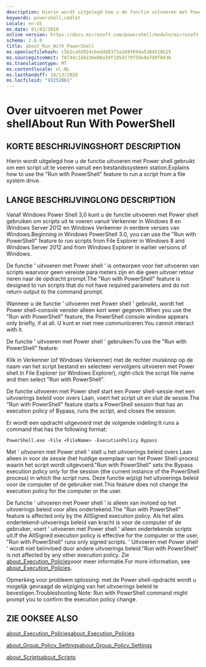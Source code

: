 ```yaml
---
description: Hierin wordt uitgelegd hoe u de functie uitvoeren met Power shell gebruikt om een script uit te voeren vanuit een bestandssysteem station.
keywords: powershell,cmdlet
Locale: en-US
ms.date: 01/03/2018
online version: https://docs.microsoft.com/powershell/module/microsoft.powershell.core/about/about_run_with_powershell?view=powershell-7&WT.mc_id=ps-gethelp
schema: 2.0.0
title: about_Run_With_PowerShell
ms.openlocfilehash: c5b1ca5d924c6eddd6371a269f694a5304510b25
ms.sourcegitcommit: f874dc1d4236e06a3df195d179f59e0a7d9f8436
ms.translationtype: MT
ms.contentlocale: nl-NL
ms.lasthandoff: 10/13/2020
ms.locfileid: "93252861"
---
```

# <a name="about-run-with-powershell"></a><span data-ttu-id="f04e5-104">Over uitvoeren met Power shell</span><span class="sxs-lookup"><span data-stu-id="f04e5-104">About Run With PowerShell</span></span>

## <a name="short-description"></a><span data-ttu-id="f04e5-105">KORTE BESCHRIJVING</span><span class="sxs-lookup"><span data-stu-id="f04e5-105">SHORT DESCRIPTION</span></span>
<span data-ttu-id="f04e5-106">Hierin wordt uitgelegd hoe u de functie uitvoeren met Power shell gebruikt om een script uit te voeren vanuit een bestandssysteem station.</span><span class="sxs-lookup"><span data-stu-id="f04e5-106">Explains how to use the "Run with PowerShell" feature to run a script from a file system drive.</span></span>

## <a name="long-description"></a><span data-ttu-id="f04e5-107">LANGE BESCHRIJVING</span><span class="sxs-lookup"><span data-stu-id="f04e5-107">LONG DESCRIPTION</span></span>

<span data-ttu-id="f04e5-108">Vanaf Windows Power Shell 3,0 kunt u de functie uitvoeren met Power shell gebruiken om scripts uit te voeren vanuit Verkenner in Windows 8 en Windows Server 2012 en Windows Verkenner in eerdere versies van Windows.</span><span class="sxs-lookup"><span data-stu-id="f04e5-108">Beginning in Windows PowerShell 3.0, you can use the "Run with PowerShell" feature to run scripts from File Explorer in Windows 8 and Windows Server 2012 and from Windows Explorer in earlier versions of Windows.</span></span>

<span data-ttu-id="f04e5-109">De functie ' uitvoeren met Power shell ' is ontworpen voor het uitvoeren van scripts waarvoor geen vereiste para meters zijn en die geen uitvoer retour neren naar de opdracht prompt.</span><span class="sxs-lookup"><span data-stu-id="f04e5-109">The "Run with PowerShell" feature is designed to run scripts that do not have required parameters and do not return output to the command prompt.</span></span>

<span data-ttu-id="f04e5-110">Wanneer u de functie ' uitvoeren met Power shell ' gebruikt, wordt het Power shell-console venster alleen kort weer gegeven.</span><span class="sxs-lookup"><span data-stu-id="f04e5-110">When you use the "Run with PowerShell" feature, the PowerShell console window appears only briefly, if at all.</span></span> <span data-ttu-id="f04e5-111">U kunt er niet mee communiceren.</span><span class="sxs-lookup"><span data-stu-id="f04e5-111">You cannot interact with it.</span></span>

<span data-ttu-id="f04e5-112">De functie ' uitvoeren met Power shell ' gebruiken:</span><span class="sxs-lookup"><span data-stu-id="f04e5-112">To use the "Run with PowerShell" feature:</span></span>

<span data-ttu-id="f04e5-113">Klik in Verkenner (of Windows Verkenner) met de rechter muisknop op de naam van het script bestand en selecteer vervolgens uitvoeren met Power shell.</span><span class="sxs-lookup"><span data-stu-id="f04e5-113">In File Explorer (or Windows Explorer), right-click the script file name and then select "Run with PowerShell".</span></span>

<span data-ttu-id="f04e5-114">De functie uitvoeren met Power shell start een Power shell-sessie met een uitvoerings beleid voor overs Laan, voert het script uit en sluit de sessie.</span><span class="sxs-lookup"><span data-stu-id="f04e5-114">The "Run with PowerShell" feature starts a PowerShell session that has an execution policy of Bypass, runs the script, and closes the session.</span></span>

<span data-ttu-id="f04e5-115">Er wordt een opdracht uitgevoerd met de volgende indeling:</span><span class="sxs-lookup"><span data-stu-id="f04e5-115">It runs a command that has the following format:</span></span>

```
PowerShell.exe -File <FileName> -ExecutionPolicy Bypass
```

<span data-ttu-id="f04e5-116">Met ' uitvoeren met Power shell ' stelt u het uitvoerings beleid overs Laan alleen in voor de sessie (het huidige exemplaar van het Power Shell-proces) waarin het script wordt uitgevoerd.</span><span class="sxs-lookup"><span data-stu-id="f04e5-116">"Run with PowerShell" sets the Bypass execution policy only for the session (the current instance of the PowerShell process) in which the script runs.</span></span>
<span data-ttu-id="f04e5-117">Deze functie wijzigt het uitvoerings beleid voor de computer of de gebruiker niet.</span><span class="sxs-lookup"><span data-stu-id="f04e5-117">This feature does not change the execution policy for the computer or the user.</span></span>

<span data-ttu-id="f04e5-118">De functie ' uitvoeren met Power shell ' is alleen van invloed op het uitvoerings beleid voor alles ondertekend.</span><span class="sxs-lookup"><span data-stu-id="f04e5-118">The "Run with PowerShell" feature is affected only by the AllSigned execution policy.</span></span> <span data-ttu-id="f04e5-119">Als het alles ondertekend-uitvoerings beleid van kracht is voor de computer of de gebruiker, voert ' uitvoeren met Power shell ' alleen ondertekende scripts uit.</span><span class="sxs-lookup"><span data-stu-id="f04e5-119">If the AllSigned execution policy is effective for the computer or the user, "Run with PowerShell" runs only signed scripts.</span></span> <span data-ttu-id="f04e5-120">' Uitvoeren met Power shell ' wordt niet beïnvloed door andere uitvoerings beleid.</span><span class="sxs-lookup"><span data-stu-id="f04e5-120">"Run with PowerShell" is not affected by any other execution policy.</span></span> <span data-ttu-id="f04e5-121">Zie [about_Execution_Policies](about_Execution_Policies.md)voor meer informatie.</span><span class="sxs-lookup"><span data-stu-id="f04e5-121">For more information, see [about_Execution_Policies](about_Execution_Policies.md).</span></span>

<span data-ttu-id="f04e5-122">Opmerking voor probleem oplossing: met de Power shell-opdracht wordt u mogelijk gevraagd de wijziging van het uitvoerings beleid te bevestigen.</span><span class="sxs-lookup"><span data-stu-id="f04e5-122">Troubleshooting Note: Run with PowerShell command might prompt you to confirm the execution policy change.</span></span>

## <a name="see-also"></a><span data-ttu-id="f04e5-123">ZIE OOK</span><span class="sxs-lookup"><span data-stu-id="f04e5-123">SEE ALSO</span></span>

[<span data-ttu-id="f04e5-124">about_Execution_Policies</span><span class="sxs-lookup"><span data-stu-id="f04e5-124">about_Execution_Policies</span></span>](about_Execution_Policies.md)

[<span data-ttu-id="f04e5-125">about_Group_Policy_Settings</span><span class="sxs-lookup"><span data-stu-id="f04e5-125">about_Group_Policy_Settings</span></span>](about_Group_Policy_Settings.md)

[<span data-ttu-id="f04e5-126">about_Scripts</span><span class="sxs-lookup"><span data-stu-id="f04e5-126">about_Scripts</span></span>](about_Scripts.md)

